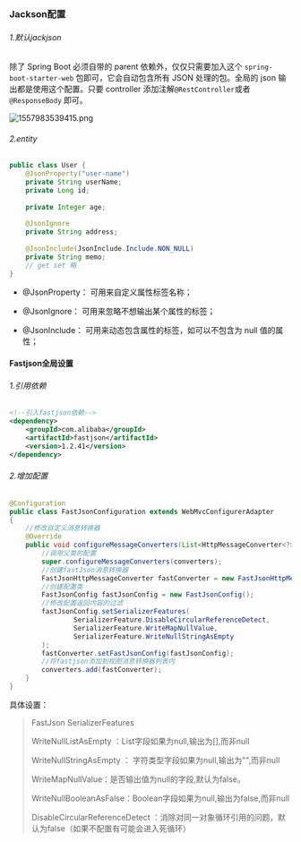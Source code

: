 ### Jackson配置

###### 1.默认jackjson

除了 Spring Boot 必须自带的 parent 依赖外，仅仅只需要加入这个 `spring-boot-starter-web` 包即可，它会自动包含所有 JSON 处理的包。全局的 json 输出都是使用这个配置。只要 controller 添加注解`@RestController`或者`@ResponseBody` 即可。

![1557983539415.png](https://blog-07.oss-cn-guangzhou.aliyuncs.com/picBak/1557983539415.png)

###### 2.entity

```java
public class User {
    @JsonProperty("user-name")
    private String userName;
    private Long id;
    
    private Integer age;
    
    @JsonIgnore
    private String address;
    
    @JsonInclude(JsonInclude.Include.NON_NULL)
    private String memo;
    // get set 略
}
```

- @JsonProperty： 可用来自定义属性标签名称；


- @JsonIgnore： 可用来忽略不想输出某个属性的标签；


- @JsonInclude： 可用来动态包含属性的标签，如可以不包含为 null 值的属性；



#### Fastjson全局设置

###### 1.引用依赖

```xml
<!--引入fastjson依赖-->
<dependency>
    <groupId>com.alibaba</groupId>
    <artifactId>fastjson</artifactId>
    <version>1.2.41</version>
</dependency>
```

###### 2.增加配置

```java
@Configuration
public class FastJsonConfiguration extends WebMvcConfigurerAdapter
{
	//修改自定义消息转换器
    @Override
    public void configureMessageConverters(List<HttpMessageConverter<?>> converters) {
        //调用父类的配置
        super.configureMessageConverters(converters);
        //创建fastJson消息转换器
        FastJsonHttpMessageConverter fastConverter = new FastJsonHttpMessageConverter();
        //创建配置类
        FastJsonConfig fastJsonConfig = new FastJsonConfig();
        //修改配置返回内容的过滤
        fastJsonConfig.setSerializerFeatures(
                SerializerFeature.DisableCircularReferenceDetect,
                SerializerFeature.WriteMapNullValue,
                SerializerFeature.WriteNullStringAsEmpty
        );
        fastConverter.setFastJsonConfig(fastJsonConfig);
        //将fastjson添加到视图消息转换器列表内
        converters.add(fastConverter);
    }
}
```

具体设置：

> FastJson SerializerFeatures
>
> WriteNullListAsEmpty  ：List字段如果为null,输出为[],而非null
>
> WriteNullStringAsEmpty ： 字符类型字段如果为null,输出为"",而非null
>
> WriteMapNullValue：是否输出值为null的字段,默认为false。
>
> WriteNullBooleanAsFalse：Boolean字段如果为null,输出为false,而非null
>
> DisableCircularReferenceDetect ：消除对同一对象循环引用的问题，默认为false（如果不配置有可能会进入死循环）